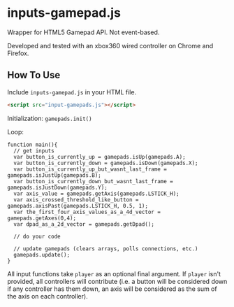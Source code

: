 # inputs-gamepad.js
Wrapper for HTML5 Gamepad API. Not event-based.

Developed and tested with an xbox360 wired controller on Chrome and Firefox.

## How To Use
Include `inputs-gamepad.js` in your HTML file.
```HTML
<script src="input-gamepads.js"></script>
```
Initialization: `gamepads.init()`

Loop:
```JS
function main(){
  // get inputs
  var button_is_currently_up = gamepads.isUp(gamepads.A);
  var button_is_currently_down = gamepads.isDown(gamepads.X);
  var button_is_currently_up_but_wasnt_last_frame = gamepads.isJustUp(gamepads.B);
  var button_is_currently_down_but_wasnt_last_frame = gamepads.isJustDown(gamepads.Y);
  var axis_value = gamepads.getAxis(gamepads.LSTICK_H);
  var axis_crossed_threshold_like_button = gamepads.axisPast(gamepads.LSTICK_H, 0.5, 1);
  var the_first_four_axis_values_as_a_4d_vector = gamepads.getAxes(0,4);
  var dpad_as_a_2d_vector = gamepads.getDpad();
  
  // do your code
  
  // update gamepads (clears arrays, polls connections, etc.)
  gamepads.update();
}
```

All input functions take `player` as an optional final argument. If `player` isn't provided, all controllers will contribute (i.e. a button will be considered down if any controller has them down, an axis will be considered as the sum of the axis on each controller).
